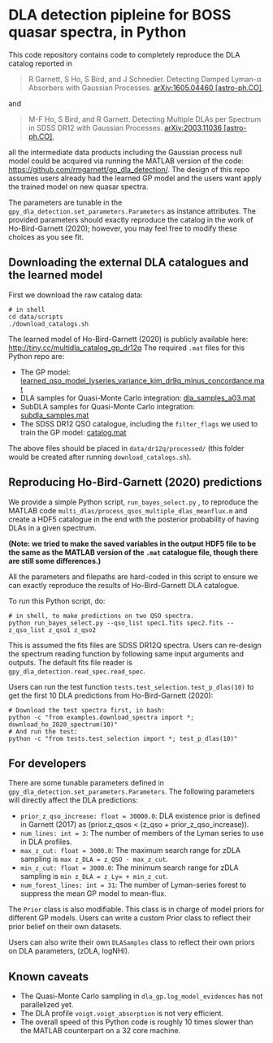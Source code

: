 DLA detection pipleine for BOSS quasar spectra, **in Python**
=============================================================

This code repository contains code to completely reproduce the DLA
catalog reported in

> R Garnett, S Ho, S Bird, and J Schnedier. Detecting Damped Lyman-α
> Absorbers with Gaussian Processes. [arXiv:1605.04460
> [astro-ph.CO]](https://arxiv.org/abs/1605.04460),

and

> M-F Ho, S Bird, and R Garnett. Detecting Multiple DLAs per
> Spectrum in SDSS DR12 with Gaussian Processes. [arXiv:2003.11036
> [astro-ph.CO]](https://arxiv.org/abs/2003.11036),

all the intermediate data products including the Gaussian
process null model could be acquired via running the MATLAB version of the code: https://github.com/rmgarnett/gp_dla_detection/.
The design of this repo assumes users already had the learned GP model and the users want apply the trained model on new quasar spectra.

The parameters are tunable in the `gpy_dla_detection.set_parameters.Parameters` as instance attributes. The provided parameters should
exactly reproduce the catalog in the work of Ho-Bird-Garnett (2020);
however, you may feel free to modify these choices as you see fit.

Downloading the external DLA catalogues and the learned model
----------------------------------------

First we download the raw catalog data:

    # in shell
    cd data/scripts
    ./download_catalogs.sh

The learned model of Ho-Bird-Garnett (2020) is publicly available here:
http://tiny.cc/multidla_catalog_gp_dr12q
The required `.mat` files for this Python repo are:
- The GP model: [learned_qso_model_lyseries_variance_kim_dr9q_minus_concordance.mat](https://drive.google.com/file/d/16n7cDNyXmwoHOw9jFiF5em1z8Q4hQkED/view?usp=sharing) 
- DLA samples for Quasi-Monte Carlo integration: [dla_samples_a03.mat](https://drive.google.com/file/d/1pE5nFkMvXPmSJimr6uXBRUWNYZhp9h00/view?usp=sharing)
- SubDLA samples for Quasi-Monte Carlo integration: [subdla_samples.mat](https://drive.google.com/file/d/1UFdsFAiYNU8QdGph4UY3B86W-ge-112n/view?usp=sharing)
- The SDSS DR12 QSO catalogue, including the `filter_flags` we used to train the GP model: [catalog.mat](https://drive.google.com/file/d/1-DE6NdFhaEcI0bk-l-GiN2DzxoWoLW-L/view?usp=sharing)

The above files should be placed in `data/dr12q/processed/` (this folder would be created after running `download_catalogs.sh`).


Reproducing Ho-Bird-Garnett (2020) predictions
----------------------------------------------

We provide a simple Python script, `run_bayes_select.py` , to reproduce the MATLAB code `multi_dlas/process_qsos_multiple_dlas_meanflux.m` and create a HDF5 catalogue in the end with the posterior probability of having DLAs in a given spectrum.

**(Note: we tried to make the saved variables in the output HDF5 file to be the same as the MATLAB version of the `.mat` catalogue file, though there are still some differences.)**

All the parameters and filepaths are hard-coded in this script to ensure we can exactly reproduce the results of Ho-Bird-Garnett DLA catalogue.

To run this Python script, do:

    # in shell, to make predictions on two QSO spectra.
    python run_bayes_select.py --qso_list spec1.fits spec2.fits --z_qso_list z_qso1 z_qso2

This is assumed the fits files are SDSS DR12Q spectra.
Users can re-design the spectrum reading function by following same input arguments and outputs.
The default fits file reader is `gpy_dla_detection.read_spec.read_spec`.

Users can run the test function `tests.test_selection.test_p_dlas(10)` to get the first 10 DLA predictions from Ho-Bird-Garnett (2020):

    # Download the test spectra first, in bash:
    python -c "from examples.download_spectra import *; download_ho_2020_spectrum(10)"
    # And run the test:
    python -c "from tests.test_selection import *; test_p_dlas(10)"


For developers
--------------

There are some tunable parameters defined in `gpy_dla_detection.set_parameters.Parameters`.
The following parameters will directly affect the DLA predictions:

- `prior_z_qso_increase: float = 30000.0`: DLA existence prior is defined in Garnett (2017) as (prior.z_qsos < (z_qso + prior_z_qso_increase)).
- `num_lines: int = 3`: The number of members of the Lyman series to use in DLA profiles.
- `max_z_cut: float = 3000.0`: The maximum search range for zDLA sampling is `max z_DLA = z_QSO - max_z_cut`.
- `min_z_cut: float = 3000.0`: The minimum search range for zDLA sampling is `min z_DLA = z_Ly∞ + min_z_cut`.
- `num_forest_lines: int = 31`: The number of Lyman-series forest to suppress the mean GP model to mean-flux. 

The `Prior` class is also modifiable. This class is in charge of model priors for different GP models. Users can write a custom Prior class to reflect their prior belief on their own datasets.

Users can also write their own `DLASamples` class to reflect their own priors on DLA parameters, (zDLA, logNHI).

Known caveats
-------------

- The Quasi-Monte Carlo sampling in `dla_gp.log_model_evidences` has not parallelized yet.
- The DLA profile `voigt.voigt_absorption` is not very efficient.
- The overall speed of this Python code is roughly 10 times slower than the MATLAB counterpart on a 32 core machine.
